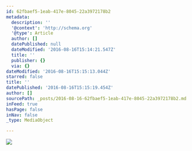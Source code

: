 ```yaml
---
id: 62fbaef5-1eab-417e-8045-22a3972178b2
metadata:
  description: ''
  '@context': 'http://schema.org'
  '@type': Article
  author: []
  datePublished: null
  dateModified: '2016-08-16T15:14:21.547Z'
  title: ''
  publisher: {}
  via: {}
dateModified: '2016-08-16T15:15:13.044Z'
starred: false
title: ''
datePublished: '2016-08-16T15:15:19.454Z'
author: []
sourcePath: _posts/2016-08-16-62fbaef5-1eab-417e-8045-22a3972178b2.md
inFeed: true
hasPage: false
inNav: false
_type: MediaObject

---
```

![](https://the-grid-user-content.s3-us-west-2.amazonaws.com/cf31cc5b-3965-4c64-ba61-736b11425349.jpg)